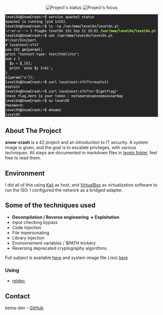 <!-- PROJECT LOGO -->
<p align=center>
  <img alt="Project's status" src="https://img.shields.io/github/last-commit/kema-dev/snow-crash?logo=github">
  <img alt="Project's focus" src="https://img.shields.io/badge/Focus-Hacking-blue">
</p>

<div align="center">
  <a>
   <img src="assets/pwn.png" alt="exploit demo">
  </a>
</div>

<!-- ABOUT THE PROJECT -->
## About The Project

**snow-crash** is a 42 project and an introduction to IT security. A system image is given, and the goal is to escalate privileges, with various techniques. All steps are documented in markdown files in [levels folder](/levels), feel free to read them.

## Environment

I did all of this using [Kali](https://www.kali.org/) as host, and [VirtualBox](https://www.virtualbox.org/) as virtualization software to run the ISO. I configured the network as a bridged adapter.

## Some of the techniques used

* **Decompilation / Reverse engineering -> Exploitation**
* Input checking bypass
* Code injection
* File impersonating
* Library injection
* Environnement variables / $PATH trickery
* Reversing deprecated cryptography algorithms

Full subject is available [here](docs/) and system image file (.iso) [here](https://github.com/kema-dev/snow-crash/releases/tag/iso)

### Using

* [retdec](https://github.com/avast/retdec)

<!-- CONTACT -->
## Contact

kema-dev - [GitHub](https://github.com/kema-dev)
